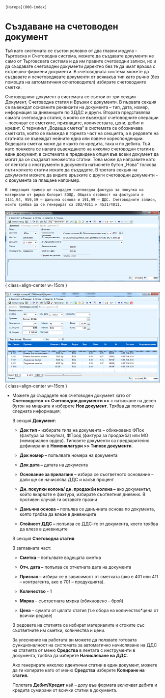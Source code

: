 ```{only} html
[Нагоре](000-index)
```

# Създаване на счетоводен документ 

Тъй като системата се състои условно от два главни модула – Търговска и
Счетоводна система, можете да създавате документи не само от
Търговската система и да им правите счетоводни записи, но и
да създавате счетоводни документи директно без те да имат връзка с
вътрешно-фирмени документи. В счетоводната система можете да
създавате и осчетоводявате документи от всякакъв тип като ръчно
(без помощта на автоматичния осчетоводител) избирате счетоводните
сметки.

Счетоводният документ в системата се състои от три секции – Документ,
Счетоводна статия и Връзки с документи. В първата секция се въвеждат
основните реквизити на документа – тип, дата, номер, информация за
дневниците по ЗДДС и други. Втората представлява самата счетоводна
статия, в която се въвеждат счетоводните операции – посочват се
сметките, признаците, количествата, цени, дебит и кредит. С
терминът „Водеща сметка” в системата се обозначава сметката, която
се въвежда в горната част на секцията, а в редовете на статията се
въвеждат нейните една или повече кореспонденции. Водещата сметка
може да е както по кредита, така и по дебита. Тъй като понякога се
налага въвеждането на няколко счетоводни статии в един документ, в
системата е предвидена опция във всеки документ да могат да се
създават множество статии. Това може да направите като от лентата
с инструменти в документа натиснете бутон „Нова” толкова пъти колкото
статии искате да създадете. В третата секция на документи можете да
видите връзките с други счетоводни документи – с документа за плащане
например.
```{tip}
В следващия пример ще създадем счетоводна фактура за покупка на
материали от фирма Колорит ЕООД. Общата стойност на фактурата е
1151,94, 959,59 – данъчна основа и 191,99 – ДДС. Счетоводните записи,
които трябва да се генерират са 302/4011 и 4531/4011.
```
![](901-image38.png){ class=align-center w=15cm }

![](902-image39.png){ class=align-center w=15cm }

- Можете да създадете нов счетоводен документ като от **Счетоводство \>\>
Счетоводни документи \>\>** с натискане на десен бутон на мишката и
изберете **Нов документ**. Трябва да попълните следната информация:

    В секция **Документ**:

    - **Док тип -** избирате типа на документа – обикновено ФПок (фактура за покупка), ФПрод (фактура за продажба) или МО (мемориален ордер). Типовете документи са предварително дефинирани в **Номенклатури \>\> Типове документи**.

    - **Док номер –** попълвате номера на документа

    - **Док дата –** датата на документа

    - **Основание за прилагане –** избира се съответното основание – дали ще се начислява ДДС и какъв процент

    -  **Дн. покупки колона/ дн. продажби колона –** ако документът, който вкарвате е фактура, избирате съответния дневник. В противен случай ги оставяте празни

    - **Данъчна основа –** попълва се данъчната основа по документа, която трябва да влезе в дневниците

    - **Стойност ДДС –** попълва се ДДС-то от документа, което трябва да влезе в дневниците

    В секция **Счетоводна статия**:

    В заглавната част:

    - **Сметка** – попълвате водещата сметка

    - **Отч. дата –** попълва се отчетната дата на документа

    -  **Признак –** избира се в зависимост от сметката (ако е 401 или 411 – контрагента, ако е 701 – продукцията).

    - **Количество** - 1

    - **Мярка** – съответната мярка (обикновено – брой) 

    - **Цена** – сумата от цялата статия (т.е сбора на количество\*цена от всички редове)

    В редовете на статията се избират материалите и стоките със съответните
им сметки, количества и цени.

    За улеснение на работата ви можете да ползвате готовата функционалност
на системата за автоматично начисляване на ДДС на статията от меню
**Средства** в лентата с инструменти в документа, трябва да изберете
**Начисляване на ДДС**.

    Ако генерирате няколко идентични статии в един документ, можете да ги
копирате като от меню **Средства** изберете **Копиране на статия.**

    Полетата **Дебит/Кредит** най – долу във формата включват дебита и
кредита сумирани от всички статии в документа.
